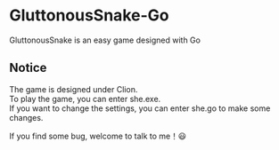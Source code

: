 # GluttonousSnake-Go
GluttonousSnake is an easy game designed with Go

## Notice
The game is designed under Clion.  
To play the game, you can enter she.exe.  
If you want to change the settings, you can enter she.go to make some changes.  

If you find some bug, welcome to talk to me！😃
